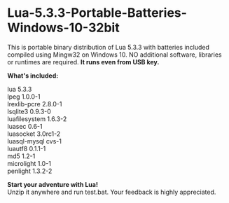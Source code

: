 # Lua-5.3.3-Portable-Batteries-Windows-10-32bit  
This is portable binary distribution of Lua 5.3.3 with batteries included compiled using Mingw32 on Windows 10. NO additional software, libraries or runtimes are required. **It runs even from USB key.**   

**What's included:**  

lua 5.3.3    
lpeg 1.0.0-1  
lrexlib-pcre 2.8.0-1  
lsqlite3 0.9.3-0  
luafilesystem 1.6.3-2  
luasec 0.6-1  
luasocket 3.0rc1-2  
luasql-mysql cvs-1  
luautf8 0.1.1-1  
md5 1.2-1  
microlight 1.0-1  
penlight 1.3.2-2  

**Start your adventure with Lua!**  
Unzip it anywhere and run test.bat. Your feedback is highly appreciated.  
